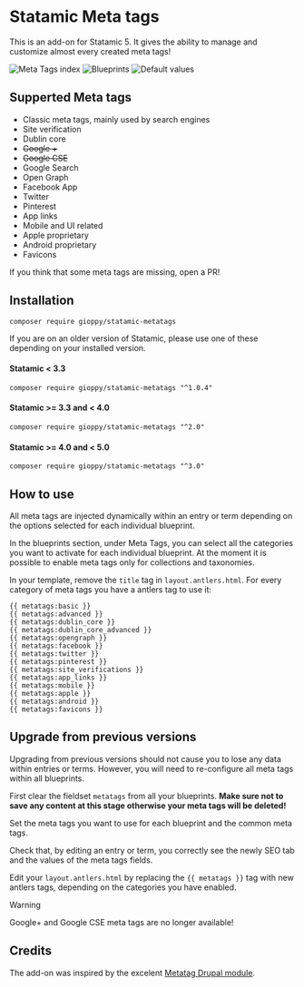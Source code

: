 # Statamic Meta tags

This is an add-on for Statamic 5. It gives the ability to manage and customize almost every created meta tags!

![Meta Tags index](https://web.giovannibuffa.it/github/statamic_metatags_4_01.png)
![Blueprints](https://web.giovannibuffa.it/github/statamic_metatags_4_02.png)
![Default values](https://web.giovannibuffa.it/github/statamic_metatags_4_03.png)

## Supperted Meta tags

- Classic meta tags, mainly used by search engines
- Site verification
- Dublin core
- ~~Google +~~
- ~~Google CSE~~
- Google Search
- Open Graph
- Facebook App
- Twitter
- Pinterest
- App links
- Mobile and UI related
- Apple proprietary
- Android proprietary
- Favicons

If you think that some meta tags are missing, open a PR!

## Installation

```composer require gioppy/statamic-metatags```

If you are on an older version of Statamic, please use one of these depending on your installed version.

#### Statamic < 3.3

```composer require gioppy/statamic-metatags "^1.0.4"```

#### Statamic >= 3.3 and < 4.0

```composer require gioppy/statamic-metatags "^2.0"```

#### Statamic >= 4.0 and < 5.0

```composer require gioppy/statamic-metatags "^3.0"```

## How to use

All meta tags are injected dynamically within an entry or term depending on the options selected for each individual blueprint.

In the blueprints section, under Meta Tags, you can select all the categories you want to activate for each individual blueprint. At the moment it is possible to enable meta tags only for collections and taxonomies.

In your template, remove the `title` tag in `layout.antlers.html`. For every category of meta tags you have a antlers tag to use it:

`{{ metatags:basic }}`  
`{{ metatags:advanced }}`  
`{{ metatags:dublin_core }}`  
`{{ metatags:dublin_core_advanced }}`  
`{{ metatags:opengraph }}`  
`{{ metatags:facebook }}`  
`{{ metatags:twitter }}`  
`{{ metatags:pinterest }}`  
`{{ metatags:site_verifications }}`  
`{{ metatags:app_links }}`  
`{{ metatags:mobile }}`  
`{{ metatags:apple }}`  
`{{ metatags:android }}`  
`{{ metatags:favicons }}`

## Upgrade from previous versions

Upgrading from previous versions should not cause you to lose any data within entries or terms. However, you will need to re-configure all meta tags within all blueprints.

First clear the fieldset `metatags` from all your blueprints. **Make sure not to save any content at this stage otherwise your meta tags will be deleted!**

Set the meta tags you want to use for each blueprint and the common meta tags.

Check that, by editing an entry or term, you correctly see the newly SEO tab and the values of the meta tags fields.

Edit your `layout.antlers.html` by replacing the `{{ metatags }}` tag with new antlers tags, depending on the categories you have enabled.

> [!WARNING]
> Google+ and Google CSE meta tags are no longer available!

## Credits

The add-on was inspired by the excelent [Metatag Drupal module](https://www.drupal.org/project/metatag).
